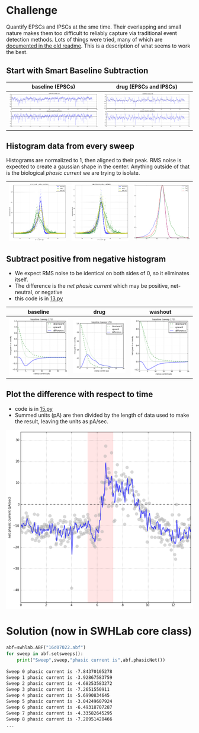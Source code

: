 # Challenge
Quantify EPSCs and IPSCs at the sme time. Their overlapping and small nature makes them too difficult to reliably capture via traditional event detection methods. Lots of things were tried, many of which are [documented in the old readme](readme_old.md). This is a description of what seems to work the best.

## Start with Smart Baseline Subtraction
baseline (EPSCs) | drug (EPSCs and IPSCs)
---|---
![](data-baseline-1.png) | ![](data-drug-1.png)

## Histogram data from every sweep
Histograms are normalized to 1, then aligned to their peak. RMS noise is expected to create a gaussian shape in the center. Anything outside of that is the biological _phasic current_ we are trying to isolate.

![](05.png) | ![](07.png) | ![](11.png)
---|---|---

## Subtract positive from negative histogram
- We expect RMS noise to be identical on both sides of 0, so it eliminates itself.
- The difference is the _net phasic current_ which may be positive, net-neutral, or negative
- this code is in [13.py](13.py)

baseline | drug | washout
---|---|---
![](13a.png) | ![](13b.png) | ![](13c.png)

## Plot the difference with respect to time
- code is in [15.py](15.py)
- Summed units (pA) are then divided by the length of data used to make the result, leaving the units as pA/sec. 

![](14.png)
 
# Solution (now in SWHLab core class)
```python
abf=swhlab.ABF("16d07022.abf")
for sweep in abf.setsweeps():
    print("Sweep",sweep,"phasic current is",abf.phasicNet())
```


```
Sweep 0 phasic current is -7.84370105278
Sweep 1 phasic current is -3.92867583759
Sweep 2 phasic current is -4.68253583272
Sweep 3 phasic current is -7.2651550911
Sweep 4 phasic current is -5.6990834645
Sweep 5 phasic current is -3.04249607924
Sweep 6 phasic current is -6.49318707287
Sweep 7 phasic current is -4.33582645295
Sweep 8 phasic current is -7.28951428466
...
```
